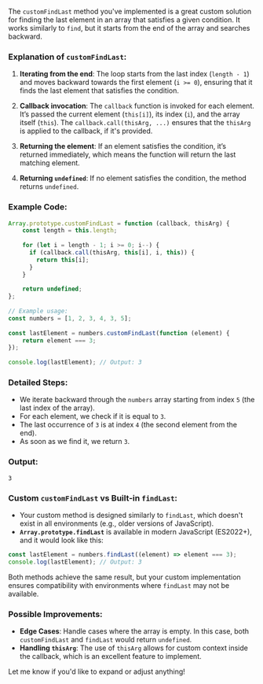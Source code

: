 The `customFindLast` method you've implemented is a great custom solution for finding the last element in an array that satisfies a given condition. It works similarly to `find`, but it starts from the end of the array and searches backward.

### Explanation of `customFindLast`:

1. **Iterating from the end**: The loop starts from the last index (`length - 1`) and moves backward towards the first element (`i >= 0`), ensuring that it finds the last element that satisfies the condition.

2. **Callback invocation**: The `callback` function is invoked for each element. It’s passed the current element (`this[i]`), its index (`i`), and the array itself (`this`). The `callback.call(thisArg, ...)` ensures that the `thisArg` is applied to the callback, if it's provided.

3. **Returning the element**: If an element satisfies the condition, it’s returned immediately, which means the function will return the last matching element.

4. **Returning `undefined`**: If no element satisfies the condition, the method returns `undefined`.

### Example Code:

```javascript
Array.prototype.customFindLast = function (callback, thisArg) {
    const length = this.length;
  
    for (let i = length - 1; i >= 0; i--) {
      if (callback.call(thisArg, this[i], i, this)) {
        return this[i];
      }
    }
  
    return undefined;
};
  
// Example usage:
const numbers = [1, 2, 3, 4, 3, 5];
  
const lastElement = numbers.customFindLast(function (element) {
    return element === 3;
});
  
console.log(lastElement); // Output: 3
```

### Detailed Steps:
- We iterate backward through the `numbers` array starting from index `5` (the last index of the array).
- For each element, we check if it is equal to `3`.
- The last occurrence of `3` is at index `4` (the second element from the end).
- As soon as we find it, we return `3`.

### Output:

```
3
```

### Custom `customFindLast` vs Built-in `findLast`:
- Your custom method is designed similarly to `findLast`, which doesn't exist in all environments (e.g., older versions of JavaScript).
- **`Array.prototype.findLast`** is available in modern JavaScript (ES2022+), and it would look like this:

```javascript
const lastElement = numbers.findLast((element) => element === 3);
console.log(lastElement); // Output: 3
```

Both methods achieve the same result, but your custom implementation ensures compatibility with environments where `findLast` may not be available. 

### Possible Improvements:
- **Edge Cases**: Handle cases where the array is empty. In this case, both `customFindLast` and `findLast` would return `undefined`.
- **Handling `thisArg`**: The use of `thisArg` allows for custom context inside the callback, which is an excellent feature to implement.

Let me know if you'd like to expand or adjust anything!